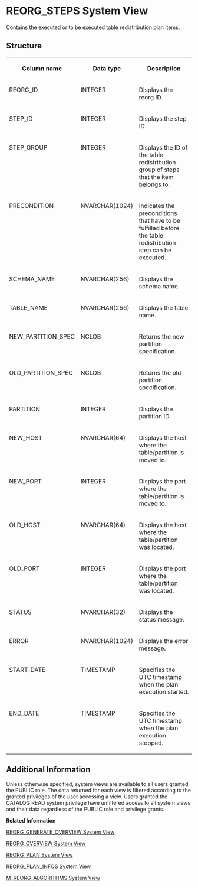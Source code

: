 <!-- loio20cd6dd3751910149301cfd0bce9c079 -->

# REORG\_STEPS System View

Contains the executed or to be executed table redistribution plan items.



<a name="loio20cd6dd3751910149301cfd0bce9c079___r_e_o_r_g__s_t_e_p_s_1struct_REORG_STEPS"/>

## Structure


<table>
<tr>
<th valign="top">

Column name

</th>
<th valign="top">

Data type

</th>
<th valign="top">

Description

</th>
</tr>
<tr>
<td valign="top">

REORG\_ID

</td>
<td valign="top">

INTEGER

</td>
<td valign="top">

Displays the reorg ID.

</td>
</tr>
<tr>
<td valign="top">

STEP\_ID

</td>
<td valign="top">

INTEGER

</td>
<td valign="top">

Displays the step ID.

</td>
</tr>
<tr>
<td valign="top">

STEP\_GROUP

</td>
<td valign="top">

INTEGER

</td>
<td valign="top">

Displays the ID of the table redistribution group of steps that the item belongs to.

</td>
</tr>
<tr>
<td valign="top">

PRECONDITION

</td>
<td valign="top">

NVARCHAR\(1024\)

</td>
<td valign="top">

Indicates the preconditions that have to be fulfilled before the table redistribution step can be executed.

</td>
</tr>
<tr>
<td valign="top">

SCHEMA\_NAME

</td>
<td valign="top">

NVARCHAR\(256\)

</td>
<td valign="top">

Displays the schema name.

</td>
</tr>
<tr>
<td valign="top">

TABLE\_NAME

</td>
<td valign="top">

NVARCHAR\(256\)

</td>
<td valign="top">

Displays the table name.

</td>
</tr>
<tr>
<td valign="top">

NEW\_PARTITION\_SPEC

</td>
<td valign="top">

NCLOB

</td>
<td valign="top">

Returns the new partition specification.

</td>
</tr>
<tr>
<td valign="top">

OLD\_PARTITION\_SPEC

</td>
<td valign="top">

NCLOB

</td>
<td valign="top">

Returns the old partition specification.

</td>
</tr>
<tr>
<td valign="top">

PARTITION

</td>
<td valign="top">

INTEGER

</td>
<td valign="top">

Displays the partition ID.

</td>
</tr>
<tr>
<td valign="top">

NEW\_HOST

</td>
<td valign="top">

NVARCHAR\(64\)

</td>
<td valign="top">

Displays the host where the table/partition is moved to.

</td>
</tr>
<tr>
<td valign="top">

NEW\_PORT

</td>
<td valign="top">

INTEGER

</td>
<td valign="top">

Displays the port where the table/partition is moved to.

</td>
</tr>
<tr>
<td valign="top">

OLD\_HOST

</td>
<td valign="top">

NVARCHAR\(64\)

</td>
<td valign="top">

Displays the host where the table/partition was located.

</td>
</tr>
<tr>
<td valign="top">

OLD\_PORT

</td>
<td valign="top">

INTEGER

</td>
<td valign="top">

Displays the port where the table/partition was located.

</td>
</tr>
<tr>
<td valign="top">

STATUS

</td>
<td valign="top">

NVARCHAR\(32\)

</td>
<td valign="top">

Displays the status message.

</td>
</tr>
<tr>
<td valign="top">

ERROR

</td>
<td valign="top">

NVARCHAR\(1024\)

</td>
<td valign="top">

Displays the error message.

</td>
</tr>
<tr>
<td valign="top">

START\_DATE

</td>
<td valign="top">

TIMESTAMP

</td>
<td valign="top">

Specifies the UTC timestamp when the plan execution started.

</td>
</tr>
<tr>
<td valign="top">

END\_DATE

</td>
<td valign="top">

TIMESTAMP

</td>
<td valign="top">

Specifies the UTC timestamp when the plan execution stopped.

</td>
</tr>
</table>



<a name="loio20cd6dd3751910149301cfd0bce9c079__section_kkf_31p_dzb"/>

## Additional Information

Unless otherwise specified, system views are available to all users granted the PUBLIC role. The data returned for each view is filtered according to the granted privileges of the user accessing a view. Users granted the CATALOG READ system privilege have unfiltered access to all system views and their data regardless of the PUBLIC role and privilege grants.

**Related Information**  


[REORG\_GENERATE\_OVERVIEW System View](reorg-generate-overview-system-view-176f257.md "Tracks automated and administrator calls to the REORG_GENERATE procedure.")

[REORG\_OVERVIEW System View](reorg-overview-system-view-20ccfa2.md "Provides an overview of landscape redistributions.")

[REORG\_PLAN System View](reorg-plan-system-view-20cd4f1.md "Provides current plan information for landscape reorganization.")

[REORG\_PLAN\_INFOS System View](reorg-plan-infos-system-view-20cd27f.md "Provides additional information about the current landscape reorganization plan.")

[M\_REORG\_ALGORITHMS System View](../022-Monitoring-Views/m-reorg-algorithms-system-view-20b9ec5.md "Provides information about landscape redistribution algorithms.")

